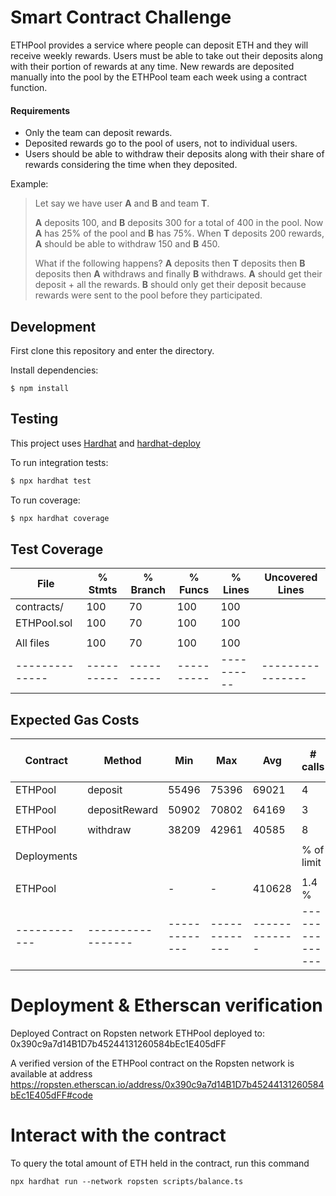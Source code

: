 # Smart Contract Challenge

ETHPool provides a service where people can deposit ETH and they will receive weekly rewards. Users must be able to take out their deposits along with their portion of rewards at any time. New rewards are deposited manually into the pool by the ETHPool team each week using a contract function.

#### Requirements

- Only the team can deposit rewards.
- Deposited rewards go to the pool of users, not to individual users.
- Users should be able to withdraw their deposits along with their share of rewards considering the time when they deposited.

Example:

> Let say we have user **A** and **B** and team **T**.
>
> **A** deposits 100, and **B** deposits 300 for a total of 400 in the pool. Now **A** has 25% of the pool and **B** has 75%. When **T** deposits 200 rewards, **A** should be able to withdraw 150 and **B** 450.
>
> What if the following happens? **A** deposits then **T** deposits then **B** deposits then **A** withdraws and finally **B** withdraws.
> **A** should get their deposit + all the rewards.
> **B** should only get their deposit because rewards were sent to the pool before they participated.

## Development

First clone this repository and enter the directory.

Install dependencies:

```
$ npm install
```

## Testing

This project uses [Hardhat](https://hardhat.dev) and [hardhat-deploy](https://github.com/wighawag/hardhat-deploy)

To run integration tests:

```sh
$ npx hardhat test
```

To run coverage:

```sh
$ npx hardhat coverage
```

## Test Coverage

  
  |File          |  % Stmts | % Branch |  % Funcs |  % Lines |Uncovered Lines |
  |--------------|----------|----------|----------|----------|----------------|
  | contracts/   |      100 |       70 |      100 |      100 |                |
  |  ETHPool.sol |      100 |       70 |      100 |      100 |                |
  |              |          |          |          |          |                |
  |All files     |      100 |       70 |      100 |      100 |                |
  |--------------|----------|----------|----------|----------|----------------|

## Expected Gas Costs


  
  |  Contract  |  Method         |  Min        |  Max        |  Avg        |  # calls      |  usd (avg)  │
  |------------|-----------------|-------------|-------------|-------------|---------------|-------------|
  |  ETHPool   | deposit         |      55496  |      75396  |      69021  |            4  |          -  │
  |            |                 |             |             |             |               |             |
  |  ETHPool   | depositReward   |      50902  |      70802  |      64169  |            3  |          -  │
  |            |                 |             |             |             |               |             |
  |  ETHPool   |  withdraw       |      38209  |      42961  |      40585  |            8  |          -  │
  |            |                 |             |             |             |               |             |
  |Deployments |                 |             |             |             |   % of limit  |             │
  |            |                 |             |             |             |               |             |
  |  ETHPool   |                 |          -  |          -  |     410628  |        1.4 %  |          -  │
  |------------|-----------------|-------------|-------------|-------------|---------------|-------------|

# Deployment & Etherscan verification

Deployed Contract on Ropsten network
ETHPool deployed to: 0x390c9a7d14B1D7b45244131260584bEc1E405dFF

A verified version of the ETHPool contract on the Ropsten network is available at address
https://ropsten.etherscan.io/address/0x390c9a7d14B1D7b45244131260584bEc1E405dFF#code

# Interact with the contract

To query the total amount of ETH held in the contract, run this command

```shell
npx hardhat run --network ropsten scripts/balance.ts
```
